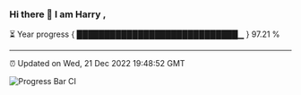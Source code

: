 ### Hi there 👋 I am Harry , 

⏳ Year progress { █████████████████████████████▁ } 97.21 %

---

⏰ Updated on Wed, 21 Dec 2022 19:48:52 GMT

![Progress Bar CI](https://github.com/duykhang68/duykhang68/workflows/Progress%20Bar%20CI/badge.svg)
